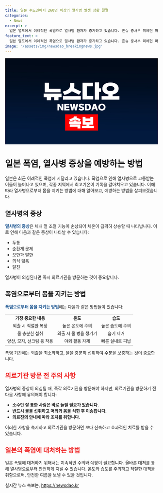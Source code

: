 ```yaml
---
title: 일본 수도권에서 260명 이상의 열사병 발생 상황 펄펄
categories:
  - News
excerpt: >
  일본 열도에서 이례적인 폭염으로 열사병 환자가 증가하고 있습니다. 혼슈 중서부 미에현 마쓰사카시에서는 최고기온이 39.7도에 이르렀고, 도쿄를 포함한 여러 지역에서도 열사병 의심 증상으로 병원에 이송된 사람이 증가했습니다. 전국 기상 관측지점 914곳 중 35도 이상이었던 곳은 162곳에 달하며, 이로 인해 심각한 건강 위험이 우려됩니다.
feature_text: >
  일본 열도에서 이례적인 폭염으로 열사병 환자가 증가하고 있습니다. 혼슈 중서부 미에현 마쓰사카시에서는 최고기온이 39.7도에 이르렀고, 도쿄를 포함한 여러 지역에서도 열사병 의심 증상으로 병원에 이송된 사람이 증가했습니다. 전국 기상 관측지점 914곳 중 35도 이상이었던 곳은 162곳에 달하며, 이로 인해 심각한 건강 위험이 우려됩니다.
image: '/assets/img/newsdao_breakingnews.jpg'
---
```


<p><img src="/assets/img/newsdao_breakingnews.jpg" alt="ranknews 속보" /></p>

<h1>일본 폭염, 열사병 증상을 예방하는 방법</h1>

<p data-ke-size="size16">일본은 최근 이례적인 폭염에 시달리고 있습니다. 폭염으로 인해 열사병으로 고통받는 이들이 늘어나고 있으며, 각종 지역에서 최고기온이 기록을 갈아치우고 있습니다. 이에 따라 열사병으로부터 몸을 지키는 방법에 대해 알아보고, 예방하는 방법을 살펴보겠습니다.</p>

<h2 data-ke-size="size26">열사병의 증상</h2>

<p><b><span style="color: #1a5490;">열사병의 증상</span></b>은 체내 열 조절 기능이 손상되어 체온이 급격히 상승할 때 나타납니다. 이로 인해 다음과 같은 증상이 나타날 수 있습니다:</p>

<ul>
  <li>두통</li>
  <li>순환계 문제</li>
  <li>오한과 발한</li>
  <li>의식 잃음</li>
  <li>탈진</li>
</ul>

<p data-ke-size="size16">열사병이 의심된다면 즉시 의료기관을 방문하는 것이 중요합니다.</p>

<h2 data-ke-size="size26">폭염으로부터 몸을 지키는 방법</h2>

<p><b><span style="color: #1a5490;">폭염으로부터 몸을 지키는 방법</span></b>에는 다음과 같은 방법들이 있습니다:</p>

<table style="width: 100%;">
<tbody>
<tr>
<td style="text-align: center; height: 17px;"><b>가장 중요한 내용</b></td>
<td style="text-align: center; height: 17px;"><b>온도</b></td>
<td style="text-align: center; height: 17px;"><b>습도</b></td>
</tr>
<tr>
<td style="text-align: center; height: 18px;">외출 시 적절한 복장</td>
<td style="text-align: center; height: 18px;">높은 온도에 주의</td>
<td style="text-align: center; height: 18px;">높은 습도에 주의</td>
</tr>
<tr>
<td style="text-align: center; height: 19px;">물 충분한 섭취</td>
<td style="text-align: center; height: 19px;">외출 시 물 병을 챙기기</td>
<td style="text-align: center; height: 19px;">습기 제거</td>
</tr>
<tr>
<td style="text-align: center; height: 20px;">양산, 모자, 선크림 등 착용</td>
<td style="text-align: center; height: 20px;">야외 활동 자제</td>
<td style="text-align: center; height: 20px;">빠른 실내로 피납</td>
</tr>
</tbody>
</table>

<p data-ke-size="size16">폭염 기간에는 외출을 최소화하고, 물을 충분히 섭취하여 수분을 보충하는 것이 중요합니다.</p>

<h2><span style="color: #ee2323;">의료기관 방문 전 주의 사항</span></h2>

<p>열사병의 증상이 의심될 때, 즉각 의료기관을 방문해야 하지만, 의료기관을 방문하기 전 다음 사항에 유의해야 합니다:</p>

<ul>
  <li><b>소수만 잘 통한 사람은 바로 늘릴 필요가 있습니다.</b></li>
  <li><b>반드시 물을 섭취하고 머리와 몸을 식힌 후 이송합니다.</b></li>
  <li><b>의료진의 안내에 따라 조치를 취합니다.</b></li>
</ul>

<p data-ke-size="size16">이러한 사항을 숙지하고 의료기관을 방문하면 보다 신속하고 효과적인 치료를 받을 수 있습니다.</p>

<h2><span style="color: #ee2323;">일본의 폭염에 대처하는 방법</span></h2>

<p>일본 폭염에 대처하기 위해서는 지속적인 주의와 예방이 필요합니다. 올바른 대처를 통해 열사병으로부터 안전하게 지낼 수 있습니다. 온도와 습도를 주의하고 적절한 대책을 취함으로써, 안전한 여름을 보낼 수 있을 것입니다.</p>
실시간 뉴스 속보는, <a href="https://newsdao.kr" rel="dofollow">https://newsdao.kr</a>



